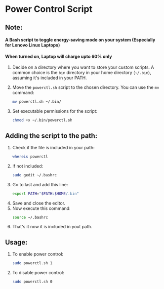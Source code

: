 # Power Control Script

## Note:
#### A Bash script to toggle energy-saving mode on your system (Especially for Lenovo Linux Laptops)
#### When turned on, Laptop will charge upto 60% only
1. Decide on a directory where you want to store your custom scripts. A common choice is the `bin` directory in your home directory (`~/.bin`), assuming it's included in your PATH.

2. Move the `powerctl.sh` script to the chosen directory. You can use the `mv` command:
   ```bash
   mv powerctl.sh ~/.bin/
   
3. Set executable permissions for the script:
   ```bash
   chmod +x ~/.bin/powerctl.sh

## Adding the script to the path:
1. Check if the file is included in your path:
   ```bash
   whereis powerctl
2. If not included:
   ```bash
   sudo gedit ~/.bashrc
3. Go to last and add this line:
   ```bash
   export PATH="$PATH:$HOME/.bin"
4. Save and close the editor.
5. Now execute this command:
   ```bash
   source ~/.bashrc
7. That's it now it is included in yout path.

## Usage:
1. To enable power control:
   ```bash
   sudo powerctl.sh 1
3. To disable power control:
   ```bash
   sudo powerctl.sh 0
